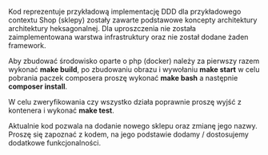 Kod reprezentuje przykładową implementację DDD dla przykładowego contextu Shop (sklepy) zostały zawarte podstawowe koncepty architektury architektury heksagonalnej. Dla uproszczenia nie została zaimplementowana warstwa infrastruktury oraz nie został dodane żaden framework.

Aby zbudować środowisko oparte o php (docker) należy za pierwszy razem wykonać **make build**, po zbudowaniu obrazu i wywołaniu **make start** w celu pobrania paczek composera proszę wykonać **make bash** a następnie **composer install**.

W celu zweryfikowania czy wszystko działa poprawnie proszę wyjść z kontenera i wykonać **make test**.

Aktualnie kod pozwala na dodanie nowego sklepu oraz zmianę jego nazwy. Proszę się zapoznać z kodem, na jego podstawie dodamy / dostosujemy dodatkowe funkcjonalności.

